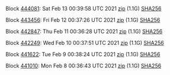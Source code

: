 Block [444081](https://testnet-insight.dashevo.org/insight/block/000001778251c5daddf650e9de02ecc8332d335458d6fe7aaa8b0d8688743dd3): Sat Feb 13 00:39:58 UTC 2021 [zip](https://dash-bootstrap.ams3.digitaloceanspaces.com/testnet/2021-02-13/bootstrap.dat.zip) (1.1G) [SHA256](https://dash-bootstrap.ams3.digitaloceanspaces.com/testnet/2021-02-13/sha256.txt)

Block [443456](https://testnet-insight.dashevo.org/insight/block/000000ea9f96c8551fb4d980725846ae29bfc41bd08d3af2fb53b4e71722dffb): Fri Feb 12 00:37:26 UTC 2021 [zip](https://dash-bootstrap.ams3.digitaloceanspaces.com/testnet/2021-02-12/bootstrap.dat.zip) (1.1G) [SHA256](https://dash-bootstrap.ams3.digitaloceanspaces.com/testnet/2021-02-12/sha256.txt)

Block [442847](https://testnet-insight.dashevo.org/insight/block/000000d2eaeca85420ea0c0ea25451b604b285f98f6a6caadad1b23041135e5c): Thu Feb 11 00:36:28 UTC 2021 [zip](https://dash-bootstrap.ams3.digitaloceanspaces.com/testnet/2021-02-11/bootstrap.dat.zip) (1.1G) [SHA256](https://dash-bootstrap.ams3.digitaloceanspaces.com/testnet/2021-02-11/sha256.txt)

Block [442249](https://testnet-insight.dashevo.org/insight/block/000001a700f81c2bb3aa0b9c5f10b59dc77d0338d4c5381c539de9bb3b4e91cc): Wed Feb 10 00:37:51 UTC 2021 [zip](https://dash-bootstrap.ams3.digitaloceanspaces.com/testnet/2021-02-10/bootstrap.dat.zip) (1.1G) [SHA256](https://dash-bootstrap.ams3.digitaloceanspaces.com/testnet/2021-02-10/sha256.txt)

Block [441622](https://testnet-insight.dashevo.org/insight/block/000001f2d73dc886299efc6c9522554ff7dcaececc39ec92ff91b5255f52af45): Tue Feb  9 00:38:24 UTC 2021 [zip](https://dash-bootstrap.ams3.digitaloceanspaces.com/testnet/2021-02-09/bootstrap.dat.zip) (1.1G) [SHA256](https://dash-bootstrap.ams3.digitaloceanspaces.com/testnet/2021-02-09/sha256.txt)

Block [441010](https://testnet-insight.dashevo.org/insight/block/00000196e30d7a6efbf2902412df45942941b8fc4d4395baccc5138dd563adc5): Mon Feb  8 00:36:43 UTC 2021 [zip](https://dash-bootstrap.ams3.digitaloceanspaces.com/testnet/2021-02-08/bootstrap.dat.zip) (1.1G) [SHA256](https://dash-bootstrap.ams3.digitaloceanspaces.com/testnet/2021-02-08/sha256.txt)
